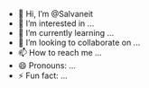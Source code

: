 - 👋 Hi, I’m @Salvaneit
- 👀 I’m interested in ...
- 🌱 I’m currently learning ...
- 💞️ I’m looking to collaborate on ...
- 📫 How to reach me ...
- 😄 Pronouns: ...
- ⚡ Fun fact: ...

<!---
Salvaneit/Salvaneit is a ✨ special ✨ repository because its `README.md` (this file) appears on your GitHub profile.
You can click the Preview link to take a look at your changes.
--->
